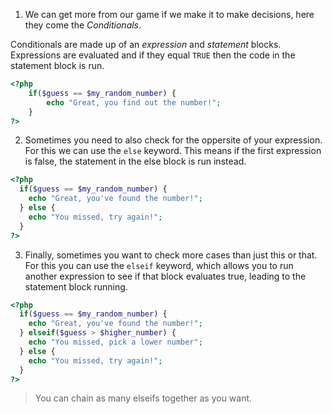 1. We can get more from our game if we make it to make decisions, here they come the *Conditionals*.

 Conditionals are made up of an *expression* and *statement* blocks. Expressions are evaluated and if they equal `TRUE` then the code in the statement block is run.

  ```php
  <?php
      if($guess == $my_random_number) {           
          echo "Great, you find out the number!";
      }
  ?>
  ```

2. Sometimes you need to also check for the oppersite of your expression. For this we can use the `else` keyword. This means if the first expression is false, the statement in the else block is run instead.

  ```php
  <?php
    if($guess == $my_random_number) {           
      echo "Great, you've found the number!";
    } else {
      echo "You missed, try again!";
    }
  ?>
  ```

3. Finally, sometimes you want to check more cases than just this or that. For this you can use the `elseif` keyword, which allows you to run another expression to see if that block evaluates true, leading to the statement block running.

  ```php
  <?php
    if($guess == $my_random_number) {           
      echo "Great, you've found the number!";
    } elseif($guess > $higher_number) {
      echo "You missed, pick a lower number";
    } else {
      echo "You missed, try again!";
    }
  ?>
  ```

  > You can chain as many elseifs together as you want.
